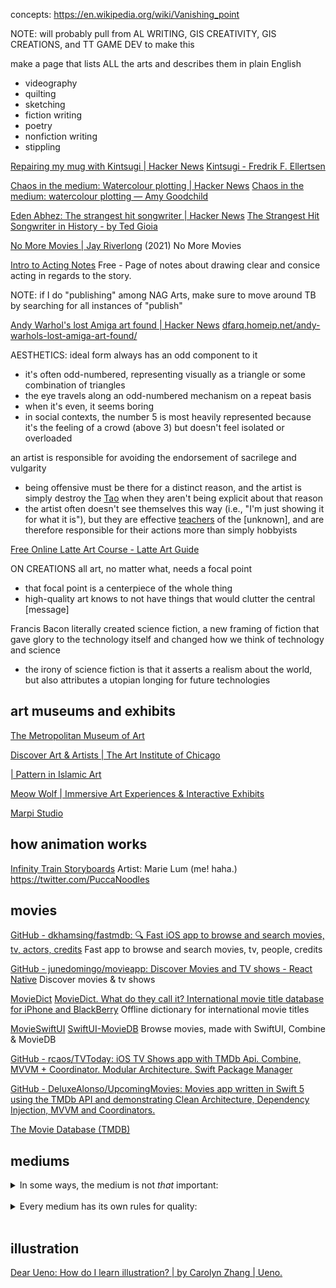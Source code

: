 
concepts:
https://en.wikipedia.org/wiki/Vanishing_point

NOTE: will probably pull from AL WRITING, GIS CREATIVITY, GIS CREATIONS, and TT GAME DEV to make this

make a page that lists ALL the arts and describes them in plain English
- videography
- quilting
- sketching
- fiction writing
- poetry
- nonfiction writing
- stippling

[Repairing my mug with Kintsugi | Hacker News](https://news.ycombinator.com/item?id=40533139)
[Kintsugi - Fredrik F. Ellertsen](https://fellerts.no/projects/kintsugi.php)

[Chaos in the medium: Watercolour plotting | Hacker News](https://news.ycombinator.com/item?id=40666178)
[Chaos in the medium: watercolour plotting — Amy Goodchild](https://www.amygoodchild.com/blog/watercolour-plots)

[Eden Abhez: The strangest hit songwriter | Hacker News](https://news.ycombinator.com/item?id=40662538)
[The Strangest Hit Songwriter in History - by Ted Gioia](https://www.honest-broker.com/p/the-strangest-hit-songwriter-in-history)

[No More Movies | Jay Riverlong](https://web.archive.org/web/20210706023928/https://jayriverlong.github.io/2021/07/05/movies.html)
(2021) No More Movies

[Intro to Acting Notes](https://twitter.com/BarbaraMalley/status/1057296986230054912?s=20)
Free - Page of notes about drawing clear and consice acting in regards to the story.

NOTE: if I do "publishing" among NAG Arts, make sure to move around TB by searching for all instances of "publish"

[Andy Warhol's lost Amiga art found | Hacker News](https://news.ycombinator.com/item?id=41162311)
[dfarq.homeip.net/andy-warhols-lost-amiga-art-found/](https://dfarq.homeip.net/andy-warhols-lost-amiga-art-found/)

AESTHETICS:
ideal form always has an odd component to it
- it's often odd-numbered, representing visually as a triangle or some combination of triangles
- the eye travels along an odd-numbered mechanism on a repeat basis
- when it's even, it seems boring
- in social contexts, the number 5 is most heavily represented because it's the feeling of a crowd (above 3) but doesn't feel isolated or overloaded

an artist is responsible for avoiding the endorsement of sacrilege and vulgarity
- being offensive must be there for a distinct reason, and the artist is simply destroy the [Tao](humanity) when they aren't being explicit about that reason
- the artist often doesn't see themselves this way (i.e., "I'm just showing it for what it is"), but they are effective [teachers](pedagogy) of the [unknown], and are therefore responsible for their actions more than simply hobbyists

[Free Online Latte Art Course - Latte Art Guide](https://www.latteartguide.com/)

ON CREATIONS
all art, no matter what, needs a focal point
- that focal point is a centerpiece of the whole thing
- high-quality art knows to not have things that would clutter the central [message]

Francis Bacon literally created science fiction, a new framing of fiction that gave glory to the technology itself and changed how we think of technology and science
- the irony of science fiction is that it asserts a realism about the world, but also attributes a utopian longing for future technologies

## art museums and exhibits

[The Metropolitan Museum of Art](https://www.metmuseum.org/art/collection)

[Discover Art & Artists | The Art Institute of Chicago](https://www.artic.edu/collection)

[| Pattern in Islamic Art](https://patterninislamicart.com/)

[Meow Wolf | Immersive Art Experiences & Interactive Exhibits](https://meowwolf.com/)

[Marpi Studio](https://www.marpi.studio/)

## how animation works

[Infinity Train Storyboards](http://www.marielumart.com/professional-work#/infinity-train/)
Artist: Marie Lum (me! haha.) https://twitter.com/PuccaNoodles

## movies

[GitHub - dkhamsing/fastmdb: :mag: Fast iOS app to browse and search movies, tv, actors, credits](https://github.com/dkhamsing/fastmdb)
Fast app to browse and search movies, tv, people, credits

[GitHub - junedomingo/movieapp: Discover Movies and TV shows - React Native](https://github.com/JuneDomingo/movieapp)
Discover movies & tv shows

[MovieDict](https://github.com/lurado/MovieDict)
[MovieDict. What do they call it? International movie title database for iPhone and BlackBerry](https://moviedict.info/)
Offline dictionary for international movie titles

[MovieSwiftUI](https://github.com/Dimillian/MovieSwiftUI)
[SwiftUI-MovieDB](https://github.com/alfianlosari/SwiftUI-MovieDB)
Browse movies, made with SwiftUI, Combine & MovieDB

[GitHub - rcaos/TVToday: iOS TV Shows app with TMDb Api. Combine, MVVM + Coordinator. Modular Architecture. Swift Package Manager](https://github.com/rcaos/TVToday)

[GitHub - DeluxeAlonso/UpcomingMovies: Movies app written in Swift 5 using the TMDb API and demonstrating Clean Architecture, Dependency Injection, MVVM and Coordinators.](https://github.com/DeluxeAlonso/UpcomingMovies)

[The Movie Database (TMDB)](https://www.themoviedb.org/)

## mediums

<details><summary>In some ways, the medium is not <em>that</em> important:</summary>

<ul><li>The medium will match what you feel most comfortable with, and each one has pros and cons.<ul><li>Visual elements (e.g., paintings, drawings, diagrams) are easiest for people to consume.</li><li><a href="/writing/" target="_blank" rel="noreferrer noopener">Writing</a> permits complete flexibility with imagination and ideas.</li><li>Audio connects closest to subconscious feelings and thoughts.</li><li>Performance arts make the entire experience interactive with the audience.</li><li><a href="https://trendless.tech/software-design/" target="_blank" rel="noreferrer noopener">Software</a> (especially <a href="https://trendless.tech/game-dev/" target="_blank" rel="noreferrer noopener">games</a>) is the fullest form of audience involvement possible.</li><li><a href="https://notageni.us/mgmt/" target="_blank" rel="noopener">Creating systems</a> permits <em>other</em> people to be creative.</li></ul></li><li>Frequently, your talent in one medium can spill over to other media.</li></ul>

</details><br>

<details><summary>Every medium has its own rules for quality:</summary>

<ul><li>Learn the medium's standards and limits.</li><li>Even experimental and <a href="https://gainedin.site/trends/" target="_blank" rel="noopener">trend-setting</a> works acknowledge the rules by intentionally defying them.</li><li>Art can be time-based, static, or immersive.<ul><li>For static art (e.g., <a href="/writing/" target="_blank" rel="noopener">novels</a>, films, music), focus on what occupies the center of attention.</li><li>For temporal art (e.g., painting, sculpture), direct all your efforts to magnifying the very last observed event.</li><li>For immersive art (e.g., architecture, <a href="https://trendless.tech/game-dev/" target="_blank" rel="noopener">game development</a>), pay extremely close attention to the <a href="https://notageni.us/design/" target="_blank" rel="noopener">user experience</a>.</li></ul></li></ul>

</details><br>

## illustration

[Dear Ueno: How do I learn illustration? | by Carolyn Zhang | Ueno.](https://loremipsum.ueno.co/dear-ueno-how-do-i-learn-illustration-34b179a71385)
